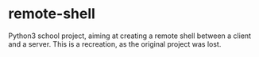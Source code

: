 # remote-shell
Python3 school project, aiming at creating a remote shell between a client and a server. This is a recreation, as the original project was lost.
